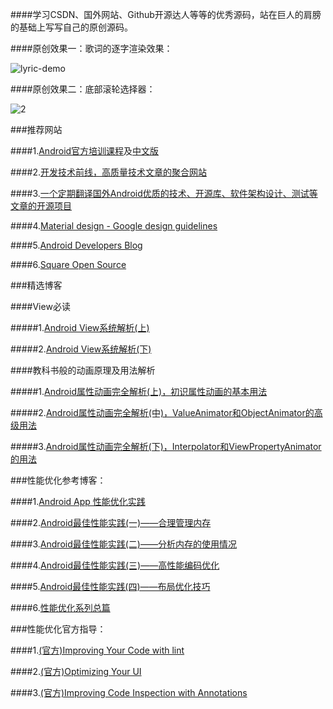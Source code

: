 
####学习CSDN、国外网站、Github开源达人等等的优秀源码，站在巨人的肩膀的基础上写写自己的原创源码。

####原创效果一：歌词的逐字渲染效果：

![lyric-demo](http://img.blog.csdn.net/20150619102828712)

####原创效果二：底部滚轮选择器：

![2](http://img.blog.csdn.net/20150624122543591)


###推荐网站

####1.[Android官方培训课程][Android Developers Training]及[中文版][android-training-course-in-chinese]

####2.[开发技术前线，高质量技术文章的聚合网站][devtf]

####3.[一个定期翻译国外Android优质的技术、开源库、软件架构设计、测试等文章的开源项目][android-tech-frontier]

####4.[Material design - Google design guidelines][Material design - Google design guidelines]

####5.[Android Developers Blog][Android Developers Blog]

####6.[Square Open Source][Square-Open-Source]

###精选博客

####View必读

#####1.[Android View系统解析(上)][article-details-38168103]

#####2.[Android View系统解析(下)][article-details-38426471]

####教科书般的动画原理及用法解析

#####1.[Android属性动画完全解析(上)，初识属性动画的基本用法](http://blog.csdn.net/guolin_blog/article/details/43536355)

#####2.[Android属性动画完全解析(中)，ValueAnimator和ObjectAnimator的高级用法](http://blog.csdn.net/guolin_blog/article/details/43816093)

#####3.[Android属性动画完全解析(下)，Interpolator和ViewPropertyAnimator的用法](http://blog.csdn.net/guolin_blog/article/details/44171115)

###性能优化参考博客：

####1.[Android App 性能优化实践](http://stackvoid.com/performance-tuning-on-android/)

####2.[Android最佳性能实践(一)——合理管理内存](http://blog.csdn.net/guolin_blog/article/details/42238627)

####3.[Android最佳性能实践(二)——分析内存的使用情况](http://blog.csdn.net/guolin_blog/article/details/42238633)

####4.[Android最佳性能实践(三)——高性能编码优化](http://blog.csdn.net/guolin_blog/article/details/42318689)

####5.[Android最佳性能实践(四)——布局优化技巧](http://blog.csdn.net/guolin_blog/article/details/43376527)

####6.[性能优化系列总篇](http://www.trinea.cn/android/performance/)

###性能优化官方指导：

####1.[(官方)Improving Your Code with lint](http://developer.android.com/tools/debugging/improving-w-lint.html)

####2.[(官方)Optimizing Your UI](http://developer.android.com/tools/debugging/debugging-ui.html)

####3.[(官方)Improving Code Inspection with Annotations](http://developer.android.com/tools/debugging/annotations.html)




[article-details-38168103]:	http://blog.csdn.net/singwhatiwanna/article/details/38168103
[article-details-38426471]:	http://blog.csdn.net/singwhatiwanna/article/details/38426471
[Square-Open-Source]:	http://square.github.io/
[devtf]:	http://www.devtf.cn/
[android-tech-frontier]:	https://github.com/bboyfeiyu/android-tech-frontier
[Android Developers Training]:	http://developer.android.com/training/index.html
[android-training-course-in-chinese]:	https://github.com/kesenhoo/android-training-course-in-chinese
[Material design - Google design guidelines]:	http://www.google.com/design/spec/material-design/introduction.html#introduction-goals
[Android Developers Blog]:	http://android-developers.blogspot.com/
